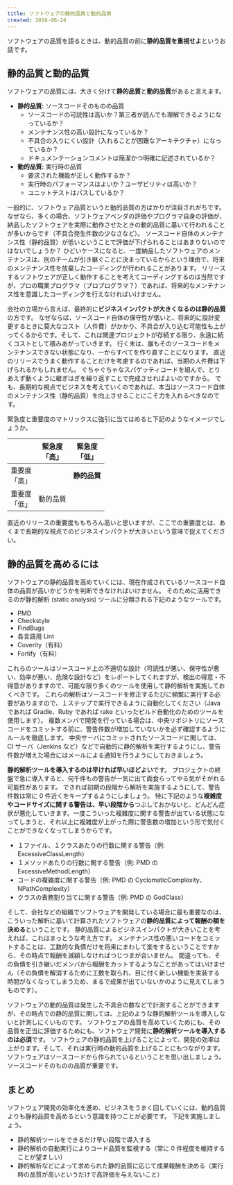 ```yaml
---
title: ソフトウェアの静的品質と動的品質
created: 2016-06-24
---
```


ソフトウェアの品質を語るときは、動的品質の前に**静的品質を重視せよ**というお話です。


静的品質と動的品質
----

ソフトウェアの品質には、大きく分けて**静的品質**と**動的品質**があると言えます。

* **静的品質:** ソースコードそのものの品質
  * ソースコードの可読性は高いか？第三者が読んでも理解できるようになっているか？
  * メンテナンス性の高い設計になっているか？
  * 不具合の入りにくい設計（入れることが困難なアーキテクチャ）になっているか？
  * ドキュメンテーションコメントは簡潔かつ明確に記述されているか？
* **動的品質:** 実行時の品質
  * 要求された機能が正しく動作するか？
  * 実行時のパフォーマンスはよいか？ユーザビリティは高いか？
  * ユニットテストはパスしているか？

一般的に、ソフトウェア品質というと動的品質の方ばかりが注目されがちです。
なぜなら、多くの場合、ソフトウェアベンダの評価やプログラマ自身の評価が、納品したソフトウェアを実際に動作させたときの動的品質に基いて行われることが多いからです（不具合発生件数の少なさなど）。
ソースコード自体のメンテナンス性（静的品質）が低いということで評価が下げられることはあまりないのではないでしょうか？
ひどいケースになると、一度納品したソフトウェアのメンテナンスは、別のチームが引き継ぐことに決まっているからという理由で、将来のメンテナンス性を放棄したコーディングが行われることがあります。
リリースするソフトウェアが正しく動作することを考えてコーディングするのは当然ですが、プロの職業プログラマ（プロプログラマ？）であれば、将来的なメンテナンス性を意識したコーディングを行えなければいけません。

会社の立場から言えば、最終的に**ビジネスインパクトが大きくなるのは静的品質**の方です。
なぜならば、ソースコード自体の保守性が低いと、将来的に設計変更するときに莫大なコスト（人件費）がかかり、不具合が入り込む可能性も上がってくるからです。そして、これは関連プロジェクトが存続する限り、永遠に続くコストとして積みあがっていきます。
行く末は、誰もそのソースコードをメンテナンスできない状態になり、一からすべてを作り直すことになります。
直近のリリースでうまく動作することだけを考慮するのであれば、当期の人件費は下げられるかもしれません。
ぐちゃぐちゃなスパゲッティコードを組んで、とりあえず動くように継ぎはぎを繰り返すことで完成させればよいのですから。
でも、長期的な視点でビジネスを考えていくのであれば、本当はソースコード自体のメンテナンス性（静的品質）を向上させることにこそ力を入れるべきなのです。

緊急度と重要度のマトリックスに強引に当てはめると下記のようなイメージでしょうか。

| 　　 | 緊急度<br>「高」 | 緊急度<br>「低」 |
| ---- | :----: | :----: |
| 重要度<br>「高」 | 　 | **静的品質** |
| 重要度<br>「低」 | 動的品質 | 　 |

直近のリリースの重要度ももちろん高いと思いますが、ここでの重要度とは、あくまで長期的な視点でのビジネスインパクトが大きいという意味で捉えてください。


静的品質を高めるには
----

ソフトウェアの静的品質を高めていくには、現在作成されているソースコード自体の品質が高いかどうかを判断できなければいけません。
そのために活用できるのが静的解析 (static analysis) ツールに分類される下記のようなツールです。

* PMD
* Checkstyle
* FindBugs
* 各言語用 Lint
* Coverity（有料）
* Fortify（有料）

これらのツールはソースコード上の不適切な設計（可読性が悪い、保守性が悪い、効率が悪い、危険な設計など）をレポートしてくれますが、検出の得意・不得意がありますので、可能な限り多くのツールを使用して静的解析を実施しておくべきです。
これらの解析はソースコードを修正するたびに頻繁に実行する必要がありますので、１ステップで実行できるように自動化してください（Java であれば Gradle、Ruby であれば rake といったビルド自動化のためのツールを使用します）。
複数メンバで開発を行っている場合は、中央リポジトリにソースコードをコミットする前に、警告件数が増加していないかを必ず確認するようにルールを徹底します。
中央サーバにコミットされたソースコードに関しては、CI サーバ（Jenkins など）などで自動的に静的解析を実行するようにし、警告件数が増えた場合にはメールによる通知を行うようにしておきましょう。

**静的解析ツールを導入するのは早ければ早いほどよい**です。
プロジェクトの終盤で急に導入すると、何千件もの警告が一気に出て面食らってやる気がそがれる可能性があります。
できれば初期の段階から解析を実施するようにして、警告件数は常に 0 件近くをキープするようにしましょう。
特に下記のような**複雑度やコードサイズに関する警告は、早い段階から**つぶしておかないと、どんどん症状が悪化していきます。一度こういった複雑度に関する警告が出ている状態になってしまうと、それ以上に複雑度が上がった際に警告数の増加という形で気付くことができなくなってしまうからです。

* １ファイル、１クラスあたりの行数に関する警告（例: ExcessiveClassLength）
* １メソッドあたりの行数に関する警告（例: PMD の ExcessiveMethodLength）
* コードの複雑度に関する警告（例: PMD の CyclomaticComplexity、NPathComplexity）
* クラスの責務割り当てに関する警告（例: PMD の GodClass）

そして、会社などの組織でソフトウェアを開発している場合に最も重要なのは、こういった解析に基いて計算されたソフトウェアの**静的品質によって報酬の額を決める**ということです。
静的品質によるビジネスインパクトが大きいことを考えれば、これはまっとうな考え方です。
メンテナンス性の悪いコードをコミットすることは、工数的な負債だけを将来にまわして楽をするということですから、その時点で報酬を減額しなければつじつまが合いません。
間違っても、その負債を引き継いだメンバから報酬をカットするようなことがあってはいけません（その負債を解消するために工数を取られ、目に付く新しい機能を実装する時間がなくなってしまうため、まるで成果が出ていないかのように見えてしまうものです）。

ソフトウェアの動的品質は発生した不具合の数などで計測することができますが、その時点での静的品質に関しては、上記のような静的解析ツールを導入しないと計測しにくいものです。
ソフトウェアの品質を高めていくためにも、その品質を正当に評価するためにも、ソフトウェア開発に**静的解析ツールを導入するのは必須**です。
ソフトウェアの静的品質を上げることによって、開発の効率は上がります。そして、それは実行時の動的品質を上げることにもつながります。
ソフトウェアはソースコードから作られているということを思い出しましょう。ソースコードそのものの品質が重要です。


まとめ
----
ソフトウェア開発の効率化を進め、ビジネスをうまく回していくには、動的品質よりも静的品質を高めるという意識を持つことが必要です。
下記を実施しましょう。

* 静的解析ツールをできるだけ早い段階で導入する
* 静的解析の自動実行によりコード品質を監視する（常に 0 件程度を維持することが望ましい）
* 静的解析などによって求められた静的品質に応じて成果報酬を決める（実行時の品質が高いというだけで高評価を与えないこと）

